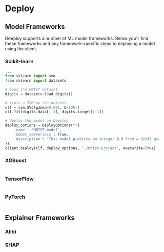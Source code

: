 # Deploy

## Model Frameworks

Deeploy supports a number of ML model frameworks. Below you'll find these frameworks and any 
framework-specific steps to deploying a model using the client.

### Scikit-learn

```python
...
from sklearn import svm
from sklearn import datasets

# load the MNIST dataset
digits = datasets.load_digits()

# train a SVM on the dataset
clf = svm.SVC(gamma=0.001, C=100.)
clf.fit(digits.data[:-1], digits.target[:-1])

# deploy the model on Deeploy
deploy_options = DeployOptions(**{
    'name': 'MNIST model',
    'model_serverless': True,
    'description': 'This model predicts an integer 0-9 from a 32x32 grayscale image.',
})
client.deploy(clf, deploy_options, './mnist-project', overwrite=True)
```

### XGBoost

```python

```

### TensorFlow

```python

```

### PyTorch

```python

```

## Explainer Frameworks

### Alibi

### SHAP